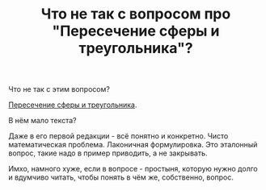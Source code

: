 ﻿---
title: "Что не так с вопросом про &quot;Пересечение сферы и треугольника&quot;?"
se.owner.user_id: 188366
se.owner.display_name: "Stranger in the Q"
se.owner.link: "https://ru.meta.stackoverflow.com/users/188366/stranger-in-the-q"
se.link: "https://ru.meta.stackoverflow.com/questions/10356/%d0%a7%d1%82%d0%be-%d0%bd%d0%b5-%d1%82%d0%b0%d0%ba-%d1%81-%d0%b2%d0%be%d0%bf%d1%80%d0%be%d1%81%d0%be%d0%bc-%d0%bf%d1%80%d0%be-%d0%9f%d0%b5%d1%80%d0%b5%d1%81%d0%b5%d1%87%d0%b5%d0%bd%d0%b8%d0%b5-%d1%81%d1%84%d0%b5%d1%80%d1%8b-%d0%b8-%d1%82%d1%80%d0%b5%d1%83%d0%b3%d0%be%d0%bb%d1%8c%d0%bd%d0%b8%d0%ba%d0%b0"
se.question_id: 10356
se.post_type: question
se.score: 10
---
<p>Что не так с этим вопросом? </p>

<p><a href="https://ru.stackoverflow.com/questions/1110163/%d0%9f%d0%b5%d1%80%d0%b5%d1%81%d0%b5%d1%87%d0%b5%d0%bd%d0%b8%d0%b5-%d1%81%d1%84%d0%b5%d1%80%d1%8b-%d0%b8-%d1%82%d1%80%d0%b5%d1%83%d0%b3%d0%be%d0%bb%d1%8c%d0%bd%d0%b8%d0%ba%d0%b0?noredirect=1#comment1915060_1110163">Пересечение сферы и треугольника</a>.</p>

<p>В нём мало текста? </p>

<p>Даже в его первой редакции - всё понятно и конкретно.
Чисто математическая проблема. Лаконичная формулировка.
Это эталонный вопрос, такие надо в пример приводить, а не закрывать.</p>

<p>Имхо, намного хуже, если в вопросе - простыня, которую нужно долго и вдумчиво читать, чтобы понять в чём же, собственно, вопрос.</p>
